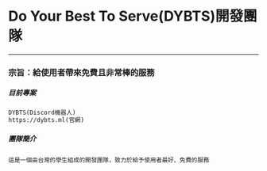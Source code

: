 # Do Your Best To Serve(DYBTS)開發團隊
---

### 宗旨：給使用者帶來免費且非常棒的服務


##### 目前專案
```diff
DYBTS(Discord機器人)
https://dybts.ml(官網)
```

##### 團隊簡介
```
這是一個由台灣的學生組成的開發團隊，致力於給予使用者最好、免費的服務
```
